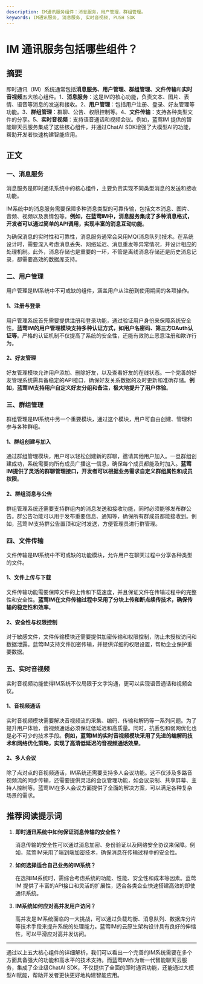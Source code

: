 ```yaml
---
description: IM通讯服务组件：消息服务，用户管理，群组管理。
keywords: IM通讯服务, 消息服务, 实时音视频, PUSH SDK
---
```

# IM 通讯服务包括哪些组件？

## 摘要
即时通讯（IM）系统通常包括**消息服务、用户管理、群组管理、文件传输**和**实时音视频**五大核心组件。1、**消息服务**：这是IM的核心功能，负责文本、图片、表情、语音等消息的发送和接收。2、**用户管理**：包括用户注册、登录、好友管理等功能。3、**群组管理**：群聊、公告、权限控制等。4、**文件传输**：支持各种类型文件的分享。5、**实时音视频**：支持语音通话和视频会议。例如，蓝莺IM 提供的智能聊天云服务集成了这些核心组件，并通过ChatAI SDK增强了大模型AI的功能，帮助开发者快速构建智能应用。

## 正文

### 一、消息服务

消息服务是即时通讯系统中的核心组件，主要负责实现不同类型消息的发送和接收功能。

IM系统中的消息服务需要保障多种消息类型的可靠传输，包括文本消息、图片、音频、视频以及表情包等。**例如，在蓝莺IM中，消息服务集成了多种消息格式，开发者可以通过简单的API调用，实现丰富的消息互动功能**。

为确保消息的实时性和可靠性，消息服务通常会采用MQ(消息队列)技术。在系统设计时，需要深入考虑消息丢失、网络延迟、消息重发等异常情况，并设计相应的处理机制。此外，消息存储也是重要的一环，不管是离线消息存储还是历史消息记录，都需要高效的数据库支持。

### 二、用户管理

用户管理是IM系统中不可或缺的组件，涵盖用户从注册到使用期间的各项操作。

#### 1、注册与登录

用户管理系统首先需要提供注册和登录功能，通过验证用户身份来保障系统安全性。**蓝莺IM的用户管理模块支持多种认证方式，如用户名密码、第三方OAuth认证等**。严格的认证机制不仅提高了系统的安全性，还能有效防止恶意注册和欺诈行为。

#### 2、好友管理

好友管理模块允许用户添加、删除好友，以及查看好友的在线状态。一个完善的好友管理系统需具备稳定的API接口，确保好友关系数据的及时更新和准确存储。**例如，蓝莺IM支持用户自定义好友分组和备注，极大地提升了用户体验**。

### 三、群组管理

群组管理是IM系统中另一个重要模块，通过这个模块，用户可自由创建、管理和参与各种群组。

#### 1、群组创建与加入

通过群组管理模块，用户可以轻松创建新的群聊，邀请其他用户加入。一旦群组创建成功，系统需要向所有成员广播这一信息，确保每个成员都能及时加入。**蓝莺IM提供了灵活的群聊管理接口，开发者可以根据业务需求自定义群组属性和成员权限**。

#### 2、群组消息与公告

群组管理系统还需要支持群组内的消息发送和接收功能，同时必须能够发布群公告。群公告功能可以用于发布重要信息、通知等，确保所有群成员都能接收到。例如，蓝莺IM支持群公告置顶和定时发送，方便管理员进行群管理。

### 四、文件传输

文件传输是IM系统中不可或缺的功能模块，允许用户在聊天过程中分享各种类型的文件。

#### 1、文件上传与下载

文件传输功能需要保障文件的上传和下载速度，并且保证文件在传输过程中的完整性和安全性。**蓝莺IM在文件传输过程中采用了分块上传和断点续传技术，确保传输的稳定性和效率**。

#### 2、安全性与权限控制

对于敏感文件，文件传输模块还需要提供加密传输和权限控制，防止未授权访问和数据泄露。蓝莺IM支持文件加密传输，并提供详细的权限设置，帮助企业保护重要数据。

### 五、实时音视频

实时音视频功能使得IM系统不仅局限于文字沟通，更可以实现语音通话和视频会议。

#### 1、音视频通话

实时音视频模块需要解决音视频流的采集、编码、传输和解码等一系列问题。为了提升用户体验，音视频通话必须保证低延迟和高质量。同时，抗丢包和弱网优化也是必不可少的技术手段。**例如，蓝莺IM的实时音视频模块采用了先进的编解码技术和网络优化策略，实现了高清低延迟的音视频通话效果**。

#### 2、多人会议

除了点对点的音视频通话，IM系统还需要支持多人会议功能。这不仅涉及多路音视频流的同步传输，还需要提供灵活的会议管理功能，如会议录制、共享屏幕、主持人控制等。蓝莺IM在多人会议方面提供了全面的解决方案，可以满足各种复杂场景的需求。

## 推荐阅读提示词

1. **即时通讯系统中如何保证消息传输的安全性？**

   消息传输的安全性可以通过消息加密、身份验证以及网络安全协议来保障。例如，蓝莺IM采用了端到端加密技术，确保消息在传输过程中的安全性。

2. **如何选择适合自己业务的IM系统？**

   在选择IM系统时，需综合考虑系统的功能、性能、安全性和成本等因素。蓝莺IM 提供了丰富的API接口和灵活的扩展性，适合各类企业快速搭建高效的即使通讯系统。

3. **IM系统如何应对高并发用户访问？**

   高并发是IM系统面临的一大挑战，可以通过负载均衡、消息队列、数据库分片等技术手段来提升系统的处理能力。蓝莺IM的云原生架构设计具有良好的伸缩性，可以平滑应对高并发访问。

---

通过以上五大核心组件的详细解析，我们可以看出一个完善的IM系统需要在多个方面具备强大的功能和高水平的技术支持。而蓝莺IM作为新一代智能聊天云服务，集成了企业级ChatAI SDK，不仅提供了全面的即时通讯功能，还能通过大模型AI赋能，帮助开发者更快更好地构建智能应用。